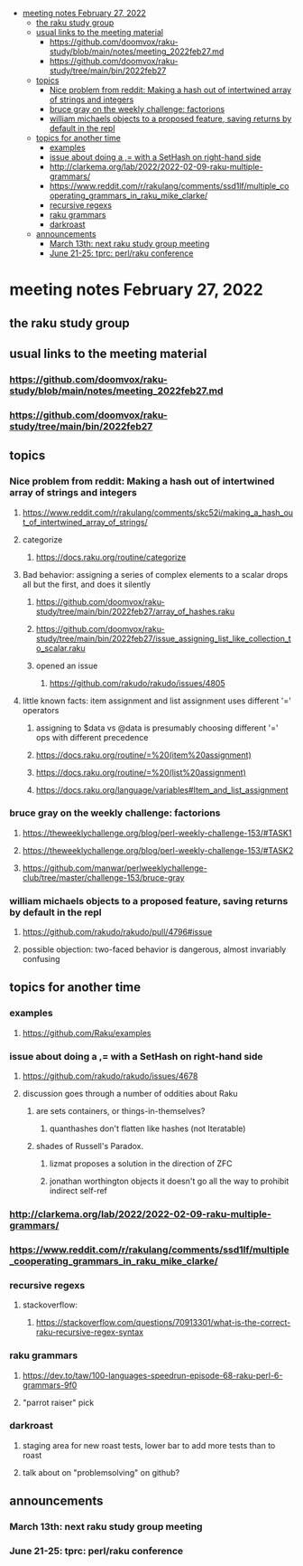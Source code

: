 - [meeting notes February 27, 2022](#org892a6ae)
  - [the raku study group](#org1499ee8)
  - [usual links to the meeting material](#orgea3b333)
    - [<https://github.com/doomvox/raku-study/blob/main/notes/meeting_2022feb27.md>](#org304953f)
    - [<https://github.com/doomvox/raku-study/tree/main/bin/2022feb27>](#orgad5576e)
  - [topics](#orgd8428c6)
    - [Nice problem from reddit: Making a hash out of intertwined array of strings and integers](#org1a9e3b0)
    - [bruce gray on the weekly challenge: factorions](#org94555f8)
    - [william michaels objects to a proposed feature, saving returns by default in the repl](#org51b22ac)
  - [topics for another time](#orge16ffd9)
    - [examples](#org2a5a466)
    - [issue about doing a ,= with a SetHash on right-hand side](#orgb3e70c7)
    - [<http://clarkema.org/lab/2022/2022-02-09-raku-multiple-grammars/>](#org346da15)
    - [<https://www.reddit.com/r/rakulang/comments/ssd1lf/multiple_cooperating_grammars_in_raku_mike_clarke/>](#org122b9fc)
    - [recursive regexs](#org26e3433)
    - [raku grammars](#org28e320d)
    - [darkroast](#orgfa6f0db)
  - [announcements](#org8a31c81)
    - [March 13th: next raku study group meeting](#org7fec97d)
    - [June 21-25: tprc: perl/raku conference](#orgfa1ddb7)


<a id="org892a6ae"></a>

# meeting notes February 27, 2022


<a id="org1499ee8"></a>

## the raku study group


<a id="orgea3b333"></a>

## usual links to the meeting material


<a id="org304953f"></a>

### <https://github.com/doomvox/raku-study/blob/main/notes/meeting_2022feb27.md>


<a id="orgad5576e"></a>

### <https://github.com/doomvox/raku-study/tree/main/bin/2022feb27>


<a id="orgd8428c6"></a>

## topics


<a id="org1a9e3b0"></a>

### Nice problem from reddit: Making a hash out of intertwined array of strings and integers

1.  <https://www.reddit.com/r/rakulang/comments/skc52i/making_a_hash_out_of_intertwined_array_of_strings/>

2.  categorize

    1.  <https://docs.raku.org/routine/categorize>

3.  Bad behavior: assigning a series of complex elements to a scalar drops all but the first, and does it silently

    1.  <https://github.com/doomvox/raku-study/tree/main/bin/2022feb27/array_of_hashes.raku>
    
    2.  <https://github.com/doomvox/raku-study/tree/main/bin/2022feb27/issue_assigning_list_like_collection_to_scalar.raku>
    
    3.  opened an issue
    
        1.  <https://github.com/rakudo/rakudo/issues/4805>

4.  little known facts: item assignment and list assignment uses different '=' operators

    1.  assigning to $data vs @data is presumably choosing different '=' ops with different precedence
    
    2.  <https://docs.raku.org/routine/=%20(item%20assignment)>
    
    3.  <https://docs.raku.org/routine/=%20(list%20assignment)>
    
    4.  <https://docs.raku.org/language/variables#Item_and_list_assignment>


<a id="org94555f8"></a>

### bruce gray on the weekly challenge: factorions

1.  <https://theweeklychallenge.org/blog/perl-weekly-challenge-153/#TASK1>

2.  <https://theweeklychallenge.org/blog/perl-weekly-challenge-153/#TASK2>

3.  <https://github.com/manwar/perlweeklychallenge-club/tree/master/challenge-153/bruce-gray>


<a id="org51b22ac"></a>

### william michaels objects to a proposed feature, saving returns by default in the repl

1.  <https://github.com/rakudo/rakudo/pull/4796#issue>

2.  possible objection: two-faced behavior is dangerous, almost invariably confusing


<a id="orge16ffd9"></a>

## topics for another time


<a id="org2a5a466"></a>

### examples

1.  <https://github.com/Raku/examples>


<a id="orgb3e70c7"></a>

### issue about doing a ,= with a SetHash on right-hand side

1.  <https://github.com/rakudo/rakudo/issues/4678>

2.  discussion goes through a number of oddities about Raku

    1.  are sets containers, or things-in-themselves?
    
        1.  quanthashes don't flatten like hashes (not Iteratable)
    
    2.  shades of Russell's Paradox.
    
        1.  lizmat proposes a solution in the direction of ZFC
        
        2.  jonathan worthington objects it doesn't go all the way to prohibit indirect self-ref


<a id="org346da15"></a>

### <http://clarkema.org/lab/2022/2022-02-09-raku-multiple-grammars/>


<a id="org122b9fc"></a>

### <https://www.reddit.com/r/rakulang/comments/ssd1lf/multiple_cooperating_grammars_in_raku_mike_clarke/>


<a id="org26e3433"></a>

### recursive regexs

1.  stackoverflow:

    1.  <https://stackoverflow.com/questions/70913301/what-is-the-correct-raku-recursive-regex-syntax>


<a id="org28e320d"></a>

### raku grammars

1.  <https://dev.to/taw/100-languages-speedrun-episode-68-raku-perl-6-grammars-9f0>

2.  "parrot raiser" pick


<a id="orgfa6f0db"></a>

### darkroast

1.  staging area for new roast tests, lower bar to add more tests than to roast

2.  talk about on "problemsolving" on github?


<a id="org8a31c81"></a>

## announcements


<a id="org7fec97d"></a>

### March 13th: next raku study group meeting


<a id="orgfa1ddb7"></a>

### June 21-25: tprc: perl/raku conference
